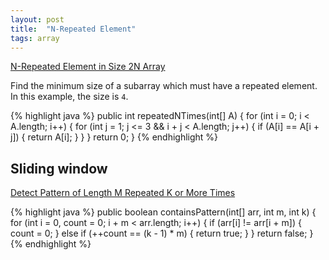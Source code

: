 ```yaml
---
layout: post
title:  "N-Repeated Element"
tags: array
---
```

[N-Repeated Element in Size 2N Array][n-repeated-element-in-size-2n-array]

Find the minimum size of a subarray which must have a repeated element. In this example, the size is `4`.

{% highlight java %}
public int repeatedNTimes(int[] A) {
    for (int i = 0; i < A.length; i++) {
        for (int j = 1; j <= 3 && i + j < A.length; j++) {
            if (A[i] == A[i + j]) {
                return A[i];
            }
        }
    }
    return 0;
}
{% endhighlight %}

## Sliding window

[Detect Pattern of Length M Repeated K or More Times][detect-pattern-of-length-m-repeated-k-or-more-times]

{% highlight java %}
public boolean containsPattern(int[] arr, int m, int k) {
    for (int i = 0, count = 0; i + m < arr.length; i++) {
        if (arr[i] != arr[i + m]) {
            count = 0;
        } else if (++count == (k - 1) * m) {
            return true;
        }
    }
    return false;
}
{% endhighlight %}

[detect-pattern-of-length-m-repeated-k-or-more-times]: https://leetcode.com/problems/detect-pattern-of-length-m-repeated-k-or-more-times/
[n-repeated-element-in-size-2n-array]: https://leetcode.com/problems/n-repeated-element-in-size-2n-array/
